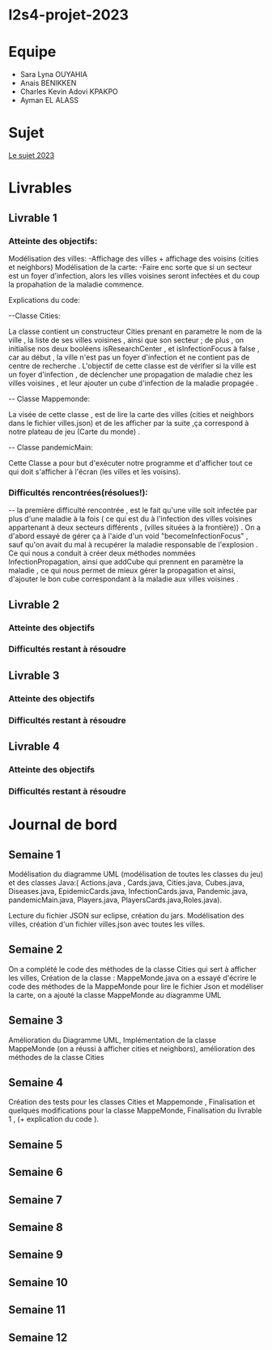 # l2s4-projet-2023

# Equipe 

- Sara Lyna OUYAHIA
- Anais BENIKKEN
- Charles Kevin Adovi KPAKPO
- Ayman EL ALASS

# Sujet 

[Le sujet 2023](https://www.fil.univ-lille.fr/~varre/portail/l2s4-projet/sujet2023.pdf)

# Livrables

## Livrable 1

### Atteinte des objectifs:

Modélisation des villes:
-Affichage des villes + affichage des voisins (cities et neighbors)
Modélisation de la carte:
-Faire enc sorte que si un secteur est un foyer d'infection, alors les villes voisines seront infectées
et du coup la propahation de la maladie commence.

Explications du code:

--Classe Cities:

La classe contient un constructeur Cities prenant en parametre le nom de la ville ,
 la liste de ses villes voisines , ainsi que son secteur ;
  de plus , on initialise nos deux booléens isResearchCenter , et isInfectionFocus à false ,
   car au début , la ville n'est pas un foyer d'infection et ne contient pas de centre de recherche .
L'objectif de cette classe est de vérifier si la ville est un foyer d'infection ,
 de déclencher une propagation de maladie chez les villes voisines , et leur ajouter un cube d'infection de la maladie propagée .


-- Classe Mappemonde:

La visée de cette classe , est de lire la carte des villes (cities et neighbors dans le fichier villes.json)
et de les afficher par la suite ,ça correspond à notre plateau de jeu (Carte du monde) .


-- Classe pandemicMain:

Cette Classe a pour but d'exécuter notre programme et d'afficher tout ce qui doit s'afficher à l'écran (les villes et les voisins).

### Difficultés rencontrées(résolues!):

-- la première difficulté rencontrée , est le fait qu'une ville soit infectée par plus d'une maladie à la fois 
( ce qui est du à l'infection des villes voisines appartenant à deux secteurs différents , (villes situées à la frontière)) .
On a d'abord essayé de gérer ça à l'aide d'un void "becomeInfectionFocus" , 
sauf qu'on avait du mal à recupérer la maladie responsable de l'explosion .
Ce qui nous a conduit à créer deux méthodes nommées InfectionPropagation,
 ainsi que addCube qui prennent en paramètre la maladie , ce qui nous permet de mieux gérer la propagation et ainsi,
  d'ajouter le bon cube correspondant à la maladie aux villes voisines .


## Livrable 2

### Atteinte des objectifs

### Difficultés restant à résoudre

## Livrable 3

### Atteinte des objectifs

### Difficultés restant à résoudre

## Livrable 4

### Atteinte des objectifs

### Difficultés restant à résoudre

# Journal de bord

## Semaine 1
Modélisation du diagramme UML (modélisation de toutes les classes du jeu)
 et des classes Java:( Actions.java , Cards.java, Cities.java, Cubes.java, Diseases.java, 
EpidemicCards.java, InfectionCards.java, Pandemic.java, pandemicMain.java, Players.java, PlayersCards.java,Roles.java).

Lecture du fichier JSON sur eclipse, création du jars.
Modélisation des villes, création d'un fichier villes.json avec toutes les villes.


## Semaine 2
On a complété le code des méthodes de la classe Cities qui sert à afficher les villes,
Création de la classe : MappeMonde.java
on a essayé d'écrire le code des méthodes de la MappeMonde pour lire le fichier Json et modéliser la carte,
on a ajouté la classe MappeMonde au diagramme UML

## Semaine 3
Amélioration du Diagramme UML,
Implémentation de la classe MappeMonde (on a réussi à afficher cities et neighbors),
amélioration des méthodes de la classe Cities

## Semaine 4
Création des tests pour les classes Cities et Mappemonde ,
Finalisation et quelques modifications pour la classe MappeMonde,
Finalisation du livrable 1 , (+ explication du code ).

## Semaine 5

## Semaine 6

## Semaine 7

## Semaine 8

## Semaine 9

## Semaine 10

## Semaine 11

## Semaine 12
